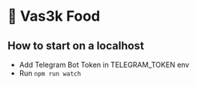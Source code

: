 # 🤖 Vas3k Food 

## How to start on a localhost
- Add Telegram Bot Token in TELEGRAM_TOKEN env
- Run ```npm run watch```